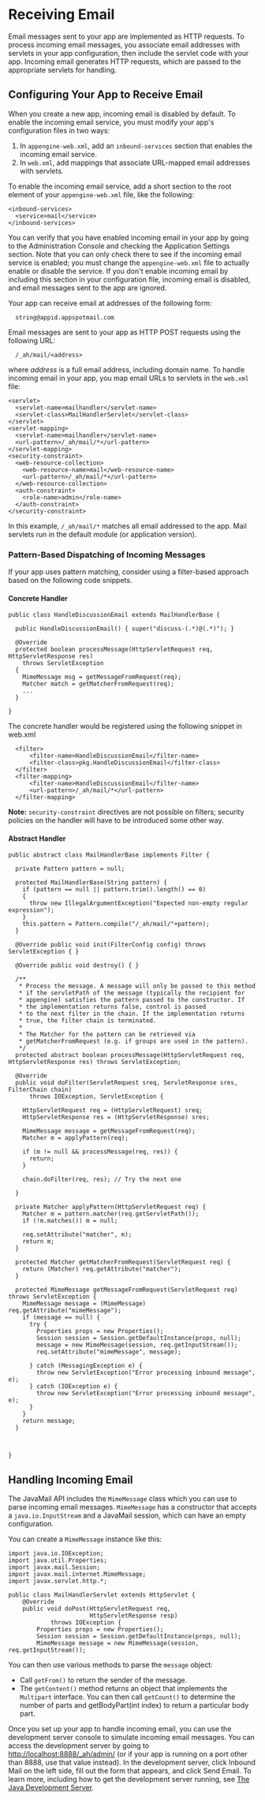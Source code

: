 # Receiving Email

  

Email messages sent to your app are implemented as HTTP requests. To process incoming email messages, you associate email addresses with servlets in your app configuration, then include the servlet code with your app. Incoming email generates HTTP requests, which are passed to the appropriate servlets for handling.

## Configuring Your App to Receive Email

When you create a new app, incoming email is disabled by default. To enable the incoming email service, you must modify your app's configuration files in two ways:

1.  In `appengine-web.xml`, add an `inbound-services` section that enables the incoming email service.
2.  In `web.xml`, add mappings that associate URL-mapped email addresses with servlets.

To enable the incoming email service, add a short section to the root element of your `appengine-web.xml` file, like the following:

```
<inbound-services>
  <service>mail</service>
</inbound-services>
```

You can verify that you have enabled incoming email in your app by going to the Administration Console and checking the Application Settings section. Note that you can only check there to see if the incoming email service is enabled; you must change the `appengine-web.xml` file to actually enable or disable the service. If you don't enable incoming email by including this section in your configuration file, incoming email is disabled, and email messages sent to the app are ignored.

Your app can receive email at addresses of the following form:

```
  string@appid.appspotmail.com
```

Email messages are sent to your app as HTTP POST requests using the following URL:

```
  /_ah/mail/<address>
```

where *address* is a full email address, including domain name. To handle incoming email in your app, you map email URLs to servlets in the `web.xml` file:

```
<servlet>
  <servlet-name>mailhandler</servlet-name>
  <servlet-class>MailHandlerServlet</servlet-class>
</servlet>
<servlet-mapping>
  <servlet-name>mailhandler</servlet-name>
  <url-pattern>/_ah/mail/*</url-pattern>
</servlet-mapping>
<security-constraint>
  <web-resource-collection>
    <web-resource-name>mail</web-resource-name>
    <url-pattern>/_ah/mail/*</url-pattern>
  </web-resource-collection>
  <auth-constraint>
    <role-name>admin</role-name>
  </auth-constraint>
</security-constraint>
```

In this example, `/_ah/mail/*` matches all email addressed to the app. Mail servlets run in the default module (or application version).

### Pattern-Based Dispatching of Incoming Messages

If your app uses pattern matching, consider using a filter-based approach based on the following code snippets.

#### Concrete Handler

```
public class HandleDiscussionEmail extends MailHandlerBase {

  public HandleDiscussionEmail() { super("discuss-(.*)@(.*)"); }

  @Override
  protected boolean processMessage(HttpServletRequest req, HttpServletResponse res)
    throws ServletException
  {
    MimeMessage msg = getMessageFromRequest(req);
    Matcher match = getMatcherFromRequest(req);
    ...
  }

}
```

The concrete handler would be registered using the following snippet in web.xml

```
  <filter>
      <filter-name>HandleDiscussionEmail</filter-name>
      <filter-class>pkg.HandleDiscussionEmail</filter-class>
  </filter>
  <filter-mapping>
      <filter-name>HandleDiscussionEmail</filter-name>
      <url-pattern>/_ah/mail/*</url-pattern>
  </filter-mapping>
```

**Note:** `security-constraint` directives are not possible on filters; security policies on the handler will have to be introduced some other way.

#### <span id="AbstractHandler"></span>Abstract Handler

```
public abstract class MailHandlerBase implements Filter {

  private Pattern pattern = null;

  protected MailHandlerBase(String pattern) {
    if (pattern == null || pattern.trim().length() == 0)
    {
      throw new IllegalArgumentException("Expected non-empty regular expression");
    }
    this.pattern = Pattern.compile("/_ah/mail/"+pattern);
  }

  @Override public void init(FilterConfig config) throws ServletException { }

  @Override public void destroy() { }

  /**
   * Process the message. A message will only be passed to this method
   * if the servletPath of the message (typically the recipient for
   * appengine) satisfies the pattern passed to the constructor. If
   * the implementation returns false, control is passed
   * to the next filter in the chain. If the implementation returns
   * true, the filter chain is terminated.
   *
   * The Matcher for the pattern can be retrieved via
   * getMatcherFromRequest (e.g. if groups are used in the pattern).
   */
  protected abstract boolean processMessage(HttpServletRequest req, HttpServletResponse res) throws ServletException;

  @Override
  public void doFilter(ServletRequest sreq, ServletResponse sres, FilterChain chain)
      throws IOException, ServletException {

    HttpServletRequest req = (HttpServletRequest) sreq;
    HttpServletResponse res = (HttpServletResponse) sres;

    MimeMessage message = getMessageFromRequest(req);
    Matcher m = applyPattern(req);

    if (m != null && processMessage(req, res)) {
      return;
    }

    chain.doFilter(req, res); // Try the next one

  }

  private Matcher applyPattern(HttpServletRequest req) {
    Matcher m = pattern.matcher(req.getServletPath());
    if (!m.matches()) m = null;

    req.setAttribute("matcher", m);
    return m;
  }

  protected Matcher getMatcherFromRequest(ServletRequest req) {
    return (Matcher) req.getAttribute("matcher");
  }

  protected MimeMessage getMessageFromRequest(ServletRequest req) throws ServletException {
    MimeMessage message = (MimeMessage) req.getAttribute("mimeMessage");
    if (message == null) {
      try {
        Properties props = new Properties();
        Session session = Session.getDefaultInstance(props, null);
        message = new MimeMessage(session, req.getInputStream());
        req.setAttribute("mimeMessage", message);

      } catch (MessagingException e) {
        throw new ServletException("Error processing inbound message", e);
      } catch (IOException e) {
        throw new ServletException("Error processing inbound message", e);
      }
    }
    return message;
  }



}
```

## Handling Incoming Email

The JavaMail API includes the `MimeMessage` class which you can use to parse incoming email messages. `MimeMessage` has a constructor that accepts a `java.io.InputStream` and a JavaMail session, which can have an empty configuration.

You can create a `MimeMessage` instance like this:

```
import java.io.IOException; 
import java.util.Properties; 
import javax.mail.Session; 
import javax.mail.internet.MimeMessage; 
import javax.servlet.http.*; 

public class MailHandlerServlet extends HttpServlet { 
    @Override
    public void doPost(HttpServletRequest req, 
                       HttpServletResponse resp) 
            throws IOException { 
        Properties props = new Properties(); 
        Session session = Session.getDefaultInstance(props, null); 
        MimeMessage message = new MimeMessage(session, req.getInputStream());
```

You can then use various methods to parse the `message` object:

-   Call `getFrom()` to return the sender of the message.
-   The `getContent()` method returns an object that implements the `Multipart` interface. You can then call `getCount()` to determine the number of parts and getBodyPart(int index) to return a particular body part.

Once you set up your app to handle incoming email, you can use the development server console to simulate incoming email messages. You can access the development server by going to [http://localhost:8888/\_ah/admin/](https://web.archive.org/web/20160424231029/http://localhost:8888/_ah/admin/) (or if your app is running on a port other than 8888, use that value instead). In the development server, click Inbound Mail on the left side, fill out the form that appears, and click Send Email. To learn more, including how to get the development server running, see [The Java Development Server](https://web.archive.org/web/20160424231029/https://cloud.google.com/appengine/docs/java/tools/devserver.html).

